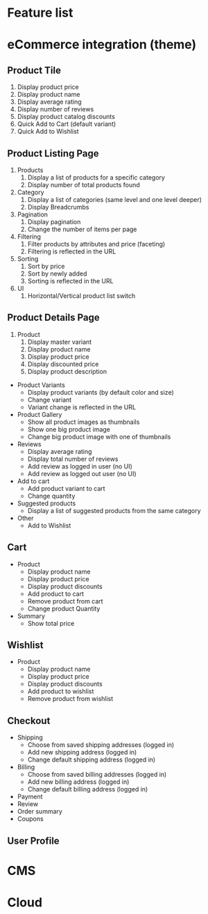 # Feature list


# eCommerce integration (theme)

## Product Tile
1. Display product price
2. Display product name
3. Display average rating
4. Display number of reviews
5. Display product catalog discounts
6. Quick Add to Cart (default variant)
7. Quick Add to Wishlist

## Product Listing Page
1. Products
   1. Display a list of products for a specific category
   2. Display number of total products found
2. Category
   1. Display a list of categories (same level and one level deeper)
   2. Display Breadcrumbs
3. Pagination
   1. Display pagination 
   2. Change the number of items per page
4. Filtering
   1. Filter products by attributes and price (faceting)
   2. Filtering is reflected in the URL
5. Sorting
   1. Sort by price
   2. Sort by newly added
   3. Sorting is reflected in the URL
6. UI
   1. Horizontal/Vertical product list switch

## Product Details Page
1. Product
   1. Display master variant
   2. Display product name
   3. Display product price
   4. Display discounted price
   5. Display product description
- Product Variants
  - Display product variants (by default color and size)
  - Change variant
  - Variant change is reflected in the URL
- Product Gallery
  - Show all product images as thumbnails
  - Show one big product image
  - Change big product image with one of thumbnails
- Reviews
  - Display average rating
  - Display total number of reviews
  - Add review as logged in user (no UI)
  - Add review as logged out user (no UI)
- Add to cart
  - Add product variant to cart 
  - Change quantity
- Suggested products
  - Display a list of suggested products from the same category
- Other
  - Add to Wishlist

## Cart
- Product
  - Display product name
  - Display product price
  - Display product discounts
  - Add product to cart
  - Remove product from cart
  - Change product Quantity
  <!-- - [TODO] Show product configuration
  - [TODO] save for later -->
- Summary
  - Show total price
  <!-- - [TODO] Show tax
  - [TODO] Show shipping costs
  - [TODO] Show discounts -->

## Wishlist
- Product
  - Display product name
  - Display product price
  - Display product discounts
  - Add product to wishlist
  - Remove product from wishlist

## Checkout
- Shipping
  - Choose from saved shipping addresses (logged in)
  - Add new shipping address (logged in)
  - Change default shipping address (logged in)
- Billing
  - Choose from saved billing addresses (logged in)
  - Add new billing address (logged in)
  - Change default billing address (logged in)
- Payment
- Review
- Order summary
- Coupons

## User Profile


# CMS

# Cloud
